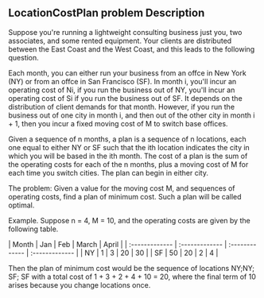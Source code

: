 ## LocationCostPlan problem Description

Suppose you're running a lightweight consulting business just you, two
associates, and some rented equipment. Your clients are distributed between the East
Coast and the West Coast, and this leads to the following question.

Each month, you can either run your business from an offce in New York (NY) or
from an offce in San Francisco (SF). In month i, you'll incur an operating cost of Ni,
if you run the business out of NY, you'll incur an operating cost of Si if you run the
business out of SF. It depends on the distribution of client demands for that month.
However, if you run the business out of one city in month i, and then out of the other
city in month i + 1, then you incur a fixed moving cost of M to switch base offices.

Given a sequence of n months, a plan is a sequence of n locations, each one equal to
either NY or SF such that the ith location indicates the city in which you will be based
in the ith month. The cost of a plan is the sum of the operating costs for each of the n
months, plus a moving cost of M for each time you switch cities. The plan can begin in
either city.

The problem: Given a value for the moving cost M, and sequences of operating costs, 
find a plan of minimum cost. Such a plan will be called optimal.

Example. Suppose n = 4, M = 10, and the operating costs are given by the following
table.

| Month | Jan | Feb | March  | April  |
| :------------- | :------------- | :------------- | :------------- |
| NY | 1 | 3 | 20  | 30  |
| SF | 50 | 20 | 2  | 4  |

Then the plan of minimum cost would be the sequence of locations NY;NY; SF; SF
with a total cost of 1 + 3 + 2 + 4 + 10 = 20, where the final term of 10 arises because
you change locations once.
